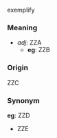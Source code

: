 exemplify
### Meaning
+ _adj_: ZZA
	+ __eg__: ZZB

### Origin

ZZC

### Synonym

__eg__: ZZD

+ ZZE


